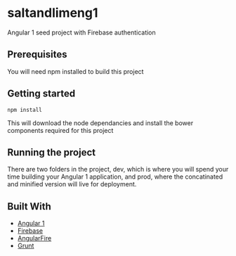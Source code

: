 # saltandlimeng1
Angular 1 seed project with Firebase authentication
## Prerequisites
You will need npm installed to build this project
## Getting started
```
npm install
```
This will download the node dependancies and install the bower components required for this project
## Running the project
There are two folders in the project, dev, which is where you will spend your time building your Angular 1 application, and prod, where the concatinated and minified version will live for deployment.
## Built With
- [Angular 1](https://angularjs.org/)
- [Firebase](https://firebase.google.com/)
- [AngularFire](https://github.com/firebase/angularfire)
- [Grunt](https://gruntjs.com/)